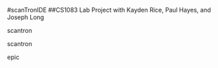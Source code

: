 #scanTronIDE
##CS1083 Lab Project with Kayden Rice, Paul Hayes, and Joseph Long

scantron

scantron

epic
